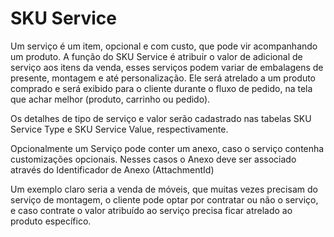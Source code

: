 # SKU Service
Um serviço é um item, opcional e com custo, que pode vir acompanhando um produto. 
A função do SKU Service é atribuir o valor de adicional de serviço aos itens da venda, esses serviços podem variar de embalagens de presente, montagem e até personalização. 
Ele será atrelado a um produto comprado e será exibido para o cliente durante o fluxo de pedido, na tela que achar melhor (produto, carrinho ou pedido).

Os detalhes de tipo de serviço e valor serão cadastrado nas tabelas SKU Service Type e SKU Service Value, respectivamente.

Opcionalmente um Serviço pode conter um anexo, caso o serviço contenha customizações opcionais.
Nesses casos o Anexo deve ser associado através do Identificador de Anexo (AttachmentId)

Um exemplo claro seria a venda de móveis, que muitas vezes precisam do serviço de montagem, o cliente pode optar por contratar ou não o serviço, e caso contrate o valor atribuído ao serviço precisa ficar atrelado ao produto específico.

